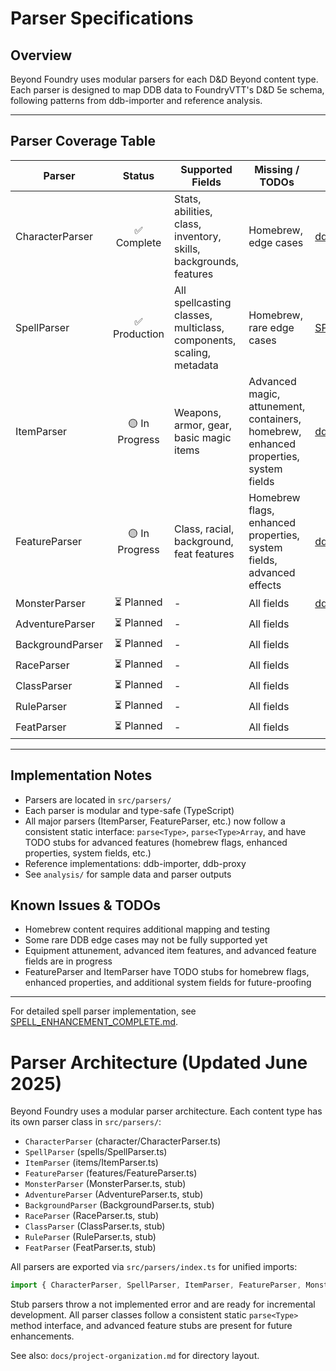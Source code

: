 # Parser Specifications

## Overview
Beyond Foundry uses modular parsers for each D&D Beyond content type. Each parser is designed to map DDB data to FoundryVTT's D&D 5e schema, following patterns from ddb-importer and reference analysis.

---

## Parser Coverage Table

| Parser           | Status         | Supported Fields                | Missing / TODOs                | Reference / Notes                  |
|------------------|:-------------:|---------------------------------|-------------------------------|------------------------------------|
| CharacterParser  | ✅ Complete    | Stats, abilities, class, inventory, skills, backgrounds, features | Homebrew, edge cases           | [ddb-importer/character](../../reference/ddb-importer/src/parser/character/) |
| SpellParser      | ✅ Production  | All spellcasting classes, multiclass, components, scaling, metadata | Homebrew, rare edge cases      | [SPELL_ENHANCEMENT_COMPLETE.md](SPELL_ENHANCEMENT_COMPLETE.md) |
| ItemParser       | 🟡 In Progress | Weapons, armor, gear, basic magic items | Advanced magic, attunement, containers, homebrew, enhanced properties, system fields | [ddb-importer/items](../../reference/ddb-importer/src/parser/items/) |
| FeatureParser    | 🟡 In Progress | Class, racial, background, feat features | Homebrew flags, enhanced properties, system fields, advanced effects | [ddb-importer/features](../../reference/ddb-importer/src/parser/features/) |
| MonsterParser    | ⏳ Planned     | -                               | All fields                    | [ddb-importer/monsters](../../reference/ddb-importer/src/parser/monsters/) |
| AdventureParser  | ⏳ Planned     | -                               | All fields                    |                                    |
| BackgroundParser | ⏳ Planned     | -                               | All fields                    |                                    |
| RaceParser       | ⏳ Planned     | -                               | All fields                    |                                    |
| ClassParser      | ⏳ Planned     | -                               | All fields                    |                                    |
| RuleParser       | ⏳ Planned     | -                               | All fields                    |                                    |
| FeatParser       | ⏳ Planned     | -                               | All fields                    |                                    |

---

## Implementation Notes
- Parsers are located in `src/parsers/`
- Each parser is modular and type-safe (TypeScript)
- All major parsers (ItemParser, FeatureParser, etc.) now follow a consistent static interface: `parse<Type>`, `parse<Type>Array`, and have TODO stubs for advanced features (homebrew flags, enhanced properties, system fields, etc.)
- Reference implementations: ddb-importer, ddb-proxy
- See `analysis/` for sample data and parser outputs

## Known Issues & TODOs
- Homebrew content requires additional mapping and testing
- Some rare DDB edge cases may not be fully supported yet
- Equipment attunement, advanced item features, and advanced feature fields are in progress
- FeatureParser and ItemParser have TODO stubs for homebrew flags, enhanced properties, and additional system fields for future-proofing

---

For detailed spell parser implementation, see [SPELL_ENHANCEMENT_COMPLETE.md](SPELL_ENHANCEMENT_COMPLETE.md).

# Parser Architecture (Updated June 2025)

Beyond Foundry uses a modular parser architecture. Each content type has its own parser class in `src/parsers/`:

- `CharacterParser` (character/CharacterParser.ts)
- `SpellParser` (spells/SpellParser.ts)
- `ItemParser` (items/ItemParser.ts)
- `FeatureParser` (features/FeatureParser.ts)
- `MonsterParser` (MonsterParser.ts, stub)
- `AdventureParser` (AdventureParser.ts, stub)
- `BackgroundParser` (BackgroundParser.ts, stub)
- `RaceParser` (RaceParser.ts, stub)
- `ClassParser` (ClassParser.ts, stub)
- `RuleParser` (RuleParser.ts, stub)
- `FeatParser` (FeatParser.ts, stub)

All parsers are exported via `src/parsers/index.ts` for unified imports:

```typescript
import { CharacterParser, SpellParser, ItemParser, FeatureParser, MonsterParser, ... } from 'src/parsers';
```

Stub parsers throw a not implemented error and are ready for incremental development. All parser classes follow a consistent static `parse<Type>` method interface, and advanced feature stubs are present for future enhancements.

See also: `docs/project-organization.md` for directory layout.
